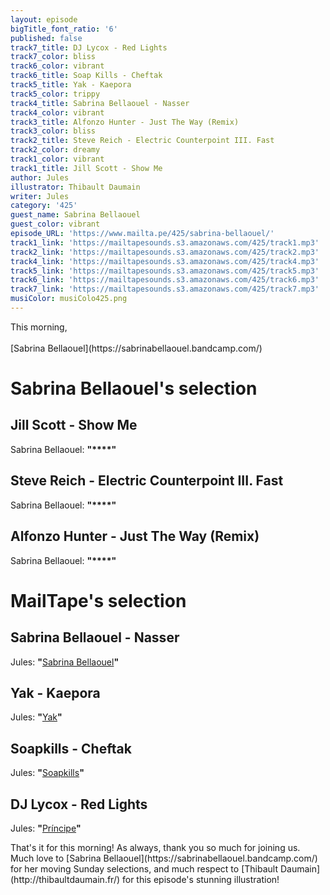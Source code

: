 ```yaml
---
layout: episode
bigTitle_font_ratio: '6'
published: false
track7_title: DJ Lycox - Red Lights
track7_color: bliss
track6_color: vibrant
track6_title: Soap Kills - Cheftak
track5_title: Yak - Kaepora
track5_color: trippy
track4_title: Sabrina Bellaouel - Nasser
track4_color: vibrant
track3_title: Alfonzo Hunter - Just The Way (Remix)
track3_color: bliss
track2_title: Steve Reich - Electric Counterpoint III. Fast
track2_color: dreamy
track1_color: vibrant
track1_title: Jill Scott - Show Me
author: Jules
illustrator: Thibault Daumain
writer: Jules
category: '425'
guest_name: Sabrina Bellaouel
guest_color: vibrant
episode_URL: 'https://www.mailta.pe/425/sabrina-bellaouel/'
track1_link: 'https://mailtapesounds.s3.amazonaws.com/425/track1.mp3'
track2_link: 'https://mailtapesounds.s3.amazonaws.com/425/track2.mp3'
track4_link: 'https://mailtapesounds.s3.amazonaws.com/425/track4.mp3'
track5_link: 'https://mailtapesounds.s3.amazonaws.com/425/track5.mp3'
track6_link: 'https://mailtapesounds.s3.amazonaws.com/425/track6.mp3'
track7_link: 'https://mailtapesounds.s3.amazonaws.com/425/track7.mp3'
musiColor: musiColo425.png
---
```

<p id="introduction"> This morning, 
<br><br>
[Sabrina Bellaouel](https://sabrinabellaouel.bandcamp.com/)
</p>


# Sabrina Bellaouel's selection

## Jill Scott - Show Me
Sabrina Bellaouel: **"****"**

## Steve Reich - Electric Counterpoint III. Fast
Sabrina Bellaouel: **"****"**

## Alfonzo Hunter - Just The Way (Remix)
Sabrina Bellaouel: **"****"**


# MailTape's selection

## Sabrina Bellaouel - Nasser
Jules: **"**[Sabrina Bellaouel](https://sabrinabellaouel.bandcamp.com/)**"**

## Yak - Kaepora
Jules: **"**[Yak](https://yaksound.bandcamp.com/)**"**

## Soapkills - Cheftak
Jules: **"**[Soapkills](https://soapkills.bandcamp.com/)**"**

## DJ Lycox - Red Lights
Jules: **"**[Príncipe](https://principediscos.bandcamp.com/)**"**


<p id="outroduction">That's it for this morning! As always, thank you so much for joining us. Much love to [Sabrina Bellaouel](https://sabrinabellaouel.bandcamp.com/) for her moving Sunday selections, and much respect to [Thibault Daumain](http://thibaultdaumain.fr/) for this episode's stunning illustration!</p>
